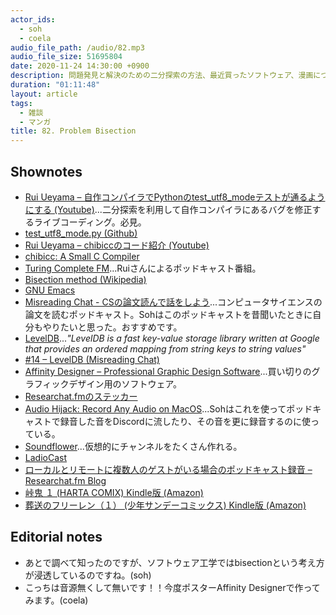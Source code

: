 ```yaml
---
actor_ids:
  - soh
  - coela
audio_file_path: /audio/82.mp3
audio_file_size: 51695804
date: 2020-11-24 14:30:00 +0900
description: 問題発見と解決のための二分探索の方法、最近買ったソフトウェア、漫画について話しました。
duration: "01:11:48"
layout: article
tags:
  - 雑談
  - マンガ
title: 82. Problem Bisection
---
```


## Shownotes
- [Rui Ueyama – 自作コンパイラでPythonのtest_utf8_modeテストが通るようにする (Youtube)](https://www.youtube.com/watch?v=HF6b9K_oHvE&t=2s)...二分探索を利用して自作コンパイラにあるバグを修正するライブコーディング。必見。
- [test_utf8_mode.py (Github)](https://github.com/python/cpython/blob/master/Lib/test/test_utf8_mode.py)
- [Rui Ueyama – chibiccのコード紹介 (Youtube)](https://www.youtube.com/watch?v=k6A_FmI)
- [chibicc: A Small C Compiler](https://github.com/rui314/chibicc)
- [Turing Complete FM](https://turingcomplete.fm/)...Ruiさんによるポッドキャスト番組。
- [Bisection method (Wikipedia)](https://en.wikipedia.org/wiki/Bisection_method)
- [GNU Emacs](https://www.gnu.org/software/emacs/)
- [Misreading Chat - CSの論文読んで話をしよう](https://misreading.chat/)...コンピュータサイエンスの論文を読むポッドキャスト。Sohはこのポッドキャストを昔聞いたときに自分もやりたいと思った。おすすめです。
- [LevelDB](https://github.com/google/leveldb)..._"LevelDB is a fast key-value storage library written at Google that provides an ordered mapping from string keys to string values"_
- [#14 – LevelDB (Misreading Chat)](https://misreading.chat/2018/06/03/episode-14-leveldb/)
- [Affinity Designer – Professional Graphic Design Software](https://affinity.serif.com/ja-jp/designer/)...買い切りのグラフィックデザイン用のソフトウェア。
- [Researchat.fmのステッカー](https://twitter.com/SHIO_aka_Hitosh/status/1322359937444491271)
- [Audio Hijack: Record Any Audio on MacOS](https://rogueamoeba.com/audiohijack/)...Sohはこれを使ってポッドキャストで録音した音をDiscordに流したり、その音を更に録音するのに使っている。
- [Soundflower](https://github.com/mattingalls/Soundflower)...仮想的にチャンネルをたくさん作れる。
- [LadioCast](https://apps.apple.com/jp/app/ladiocast/id411213048?mt=12)
- [ローカルとリモートに複数人のゲストがいる場合のポッドキャスト録音 – Researchat.fm Blog](https://researchat.fm/blog/7/)
- [峠鬼 １ (HARTA COMIX) Kindle版 (Amazon)](https://www.amazon.co.jp/gp/product/B07VV2SZKG?tag=researchatf04-22)
- [葬送のフリーレン（１） (少年サンデーコミックス) Kindle版 (Amazon)](https://www.amazon.co.jp/dp/B08FDH57JT/?tag=researchatf04-22)

## Editorial notes
- あとで調べて知ったのですが、ソフトウェア工学ではbisectionという考え方が浸透しているのですね。(soh)
- こっちは音源無くして無いです！！今度ポスターAffinity Designerで作ってみます。(coela)
